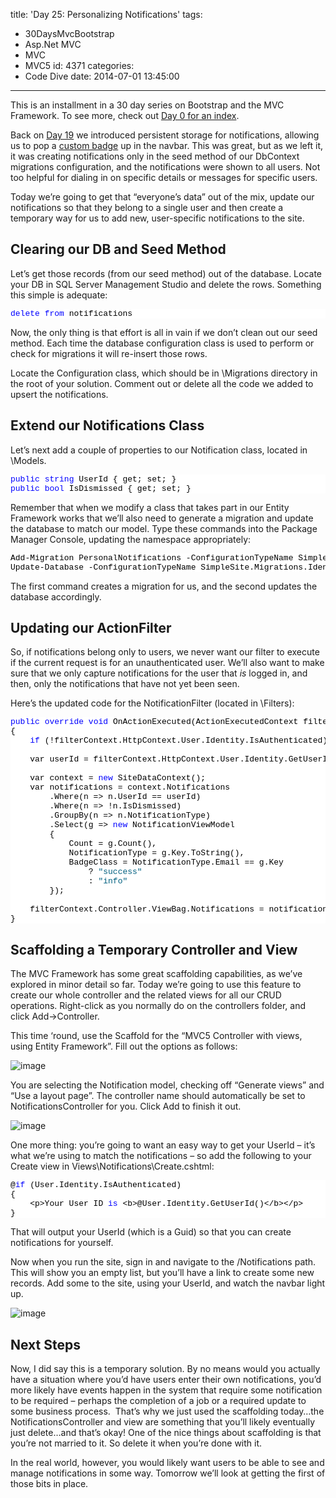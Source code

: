 title: 'Day 25: Personalizing Notifications'
tags:
  - 30DaysMvcBootstrap
  - Asp.Net MVC
  - MVC
  - MVC5
id: 4371
categories:
  - Code Dive
date: 2014-07-01 13:45:00
---

This is an installment in a 30 day series on Bootstrap and the MVC Framework. To see more, check out [Day 0 for an index](http://jameschambers.com/2014/06/day-0-boothstrapping-mvc-for-the-next-30-days/).

Back on [Day 19](http://jameschambers.com/2014/06/day-19-long-running-notifications-using-badges-and-entity-framework-code-first/) we introduced persistent storage for notifications, allowing us to pop a [custom badge](http://jameschambers.com/2014/06/day-18-customizing-and-rendering-bootstrap-badges/) up in the navbar. This was great, but as we left it, it was creating notifications only in the seed method of our DbContext migrations configuration, and the notifications were shown to all users. Not too helpful for dialing in on specific details or messages for specific users.

Today we’re going to get that “everyone’s data” out of the mix, update our notifications so that they belong to a single user and then create a temporary way for us to add new, user-specific notifications to the site.

## Clearing our DB and Seed Method

Let’s get those records (from our seed method) out of the database. Locate your DB in SQL Server Management Studio and delete the rows. Something this simple is adequate:
<pre class="csharpcode"><span class="kwrd">delete</span> <span class="kwrd">from</span> notifications</pre>
<style type="text/css">.csharpcode, .csharpcode pre
{
	font-size: small;
	color: black;
	font-family: consolas, "Courier New", courier, monospace;
	background-color: #ffffff;
	/*white-space: pre;*/
}
.csharpcode pre { margin: 0em; }
.csharpcode .rem { color: #008000; }
.csharpcode .kwrd { color: #0000ff; }
.csharpcode .str { color: #006080; }
.csharpcode .op { color: #0000c0; }
.csharpcode .preproc { color: #cc6633; }
.csharpcode .asp { background-color: #ffff00; }
.csharpcode .html { color: #800000; }
.csharpcode .attr { color: #ff0000; }
.csharpcode .alt 
{
	background-color: #f4f4f4;
	width: 100%;
	margin: 0em;
}
.csharpcode .lnum { color: #606060; }
</style>

Now, the only thing is that effort is all in vain if we don’t clean out our seed method. Each time the database configuration class is used to perform or check for migrations it will re-insert those rows.

Locate the Configuration class, which should be in \Migrations directory in the root of your solution. Comment out or delete all the code we added to upsert the notifications.

## Extend our Notifications Class

Let’s next add a couple of properties to our Notification class, located in \Models.
<pre class="csharpcode"><span class="kwrd">public</span> <span class="kwrd">string</span> UserId { get; set; }
<span class="kwrd">public</span> <span class="kwrd">bool</span> IsDismissed { get; set; }</pre>
<style type="text/css">.csharpcode, .csharpcode pre
{
	font-size: small;
	color: black;
	font-family: consolas, "Courier New", courier, monospace;
	background-color: #ffffff;
	/*white-space: pre;*/
}
.csharpcode pre { margin: 0em; }
.csharpcode .rem { color: #008000; }
.csharpcode .kwrd { color: #0000ff; }
.csharpcode .str { color: #006080; }
.csharpcode .op { color: #0000c0; }
.csharpcode .preproc { color: #cc6633; }
.csharpcode .asp { background-color: #ffff00; }
.csharpcode .html { color: #800000; }
.csharpcode .attr { color: #ff0000; }
.csharpcode .alt 
{
	background-color: #f4f4f4;
	width: 100%;
	margin: 0em;
}
.csharpcode .lnum { color: #606060; }
</style>

Remember that when we modify a class that takes part in our Entity Framework works that we’ll also need to generate a migration and update the database to match our model. Type these commands into the Package Manager Console, updating the namespace appropriately:
<pre class="csharpcode">Add-Migration PersonalNotifications -ConfigurationTypeName SimpleSite.Migrations.Configuration
Update-Database -ConfigurationTypeName SimpleSite.Migrations.Identity.Configuration</pre>

The first command creates a migration for us, and the second updates the database accordingly.
<style type="text/css">.csharpcode, .csharpcode pre
{
	font-size: small;
	color: black;
	font-family: consolas, "Courier New", courier, monospace;
	background-color: #ffffff;
	/*white-space: pre;*/
}
.csharpcode pre { margin: 0em; }
.csharpcode .rem { color: #008000; }
.csharpcode .kwrd { color: #0000ff; }
.csharpcode .str { color: #006080; }
.csharpcode .op { color: #0000c0; }
.csharpcode .preproc { color: #cc6633; }
.csharpcode .asp { background-color: #ffff00; }
.csharpcode .html { color: #800000; }
.csharpcode .attr { color: #ff0000; }
.csharpcode .alt 
{
	background-color: #f4f4f4;
	width: 100%;
	margin: 0em;
}
.csharpcode .lnum { color: #606060; }
</style>

## Updating our ActionFilter

So, if notifications belong only to users, we never want our filter to execute if the current request is for an unauthenticated user. We’ll also want to make sure that we only capture notifications for the user that _is_ logged in, and then, only the notifications that have not yet been seen.&nbsp; 

Here’s the updated code for the NotificationFilter (located in \Filters):
<pre class="csharpcode"><span class="kwrd">public</span> <span class="kwrd">override</span> <span class="kwrd">void</span> OnActionExecuted(ActionExecutedContext filterContext)
{
    <span class="kwrd">if</span> (!filterContext.HttpContext.User.Identity.IsAuthenticated) <span class="kwrd">return</span>;

    var userId = filterContext.HttpContext.User.Identity.GetUserId();

    var context = <span class="kwrd">new</span> SiteDataContext();
    var notifications = context.Notifications
        .Where(n =&gt; n.UserId == userId)
        .Where(n =&gt; !n.IsDismissed)
        .GroupBy(n =&gt; n.NotificationType)
        .Select(g =&gt; <span class="kwrd">new</span> NotificationViewModel
        {
            Count = g.Count(),
            NotificationType = g.Key.ToString(),
            BadgeClass = NotificationType.Email == g.Key
                ? <span class="str">"success"</span>
                : <span class="str">"info"</span>
        });

    filterContext.Controller.ViewBag.Notifications = notifications;
}</pre>
<style type="text/css">.csharpcode, .csharpcode pre
{
	font-size: small;
	color: black;
	font-family: consolas, "Courier New", courier, monospace;
	background-color: #ffffff;
	/*white-space: pre;*/
}
.csharpcode pre { margin: 0em; }
.csharpcode .rem { color: #008000; }
.csharpcode .kwrd { color: #0000ff; }
.csharpcode .str { color: #006080; }
.csharpcode .op { color: #0000c0; }
.csharpcode .preproc { color: #cc6633; }
.csharpcode .asp { background-color: #ffff00; }
.csharpcode .html { color: #800000; }
.csharpcode .attr { color: #ff0000; }
.csharpcode .alt 
{
	background-color: #f4f4f4;
	width: 100%;
	margin: 0em;
}
.csharpcode .lnum { color: #606060; }
</style>

## Scaffolding a Temporary Controller and View

The MVC Framework has some great scaffolding capabilities, as we’ve explored in minor detail so far. Today we’re going to use this feature to create our whole controller and the related views for all our CRUD operations. Right-click as you normally do on the controllers folder, and click Add-&gt;Controller. 

This time ‘round, use the Scaffold for the “MVC5 Controller with views, using Entity Framework”. Fill out the options as follows:

![image](http://jameschambers.com/wp-content/uploads/2014/07/image.png "image")

You are selecting the Notification model, checking off “Generate views” and “Use a layout page”. The controller name should automatically be set to NotificationsController for you. Click Add to finish it out.

![image](http://jameschambers.com/wp-content/uploads/2014/07/image1.png "image")

One more thing: you’re going to want an easy way to get your UserId – it’s what we’re using to match the notifications – so add the following to your Create view in Views\Notifications\Create.cshtml:
<pre class="csharpcode">@<span class="kwrd">if</span> (User.Identity.IsAuthenticated)
{
    &lt;p&gt;Your User ID <span class="kwrd">is</span> &lt;b&gt;@User.Identity.GetUserId()&lt;/b&gt;&lt;/p&gt;
}</pre>
<style type="text/css">.csharpcode, .csharpcode pre
{
	font-size: small;
	color: black;
	font-family: consolas, "Courier New", courier, monospace;
	background-color: #ffffff;
	/*white-space: pre;*/
}
.csharpcode pre { margin: 0em; }
.csharpcode .rem { color: #008000; }
.csharpcode .kwrd { color: #0000ff; }
.csharpcode .str { color: #006080; }
.csharpcode .op { color: #0000c0; }
.csharpcode .preproc { color: #cc6633; }
.csharpcode .asp { background-color: #ffff00; }
.csharpcode .html { color: #800000; }
.csharpcode .attr { color: #ff0000; }
.csharpcode .alt 
{
	background-color: #f4f4f4;
	width: 100%;
	margin: 0em;
}
.csharpcode .lnum { color: #606060; }
</style>

That will output your UserId (which is a Guid) so that you can create notifications for yourself. 

Now when you run the site, sign in and navigate to the /Notifications path. This will show you an empty list, but you’ll have a link to create some new records. Add some to the site, using your UserId, and watch the navbar light up.

![image](http://jameschambers.com/wp-content/uploads/2014/07/image2.png "image")

## Next Steps

Now, I did say this is a temporary solution. By no means would you actually have a situation where you’d have users enter their own notifications, you’d more likely have events happen in the system that require some notification to be required – perhaps the completion of a job or a required update to some business process.&nbsp; That’s why we just used the scaffolding today…the NotificationsController and view are something that you’ll likely eventually just delete…and that’s okay! One of the nice things about scaffolding is that you’re not married to it. So delete it when you’re done with it.

In the real world, however, you would likely want users to be able to see and manage notifications in some way. Tomorrow we’ll look at getting the first of those bits in place.